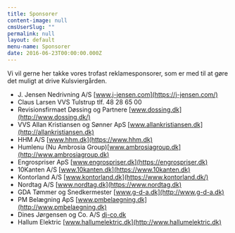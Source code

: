 ```yaml
---
title: Sponsorer
content-image: null
cmsUserSlug: ""
permalink: null
layout: default
menu-name: Sponsorer
date: 2016-06-23T00:00:00.000Z
---
```


Vi vil gerne her takke vores trofast reklamesponsorer, som er med til at gøre det muligt at drive Kulsviergården. 

* J. Jensen Nedrivning A/S [www.j-jensen.com](https://j-jensen.com/)
* Claus Larsen VVS Tulstrup tlf. 48 28 65 00
* Revisionsfirmaet Døssing og Partnere [www.dossing.dk](http://www.dossing.dk/)
* VVS Allan Kristiansen og Sønner ApS [www.allankristiansen.dk](http://allankristiansen.dk)
* HHM A/S [www.hhm.dk](https://www.hhm.dk)
* Humlenu (Nu Ambrosia Group)[www.ambrosiagroup.dk](http://www.ambrosiagroup.dk)   
* Engrospriser ApS [www.engrospriser.dk](https://engrospriser.dk)
* 10Kanten A/S [www.10kanten.dk](https://www.10kanten.dk)
* Kontorland A/S [www.kontorland.dk](https://www.kontorland.dk/)
* Nordtag A/S [www.nordtag.dk](https://www.nordtag.dk)
* GDA Tømmer og Snedkermester [www.g-d-a.dk](http://www.g-d-a.dk)
* PM Belægning ApS [www.pmbelaegning.dk](http://www.pmbelaegning.dk)
* Dines Jørgensen og Co. A/S [dj-co.dk](https://dj-co.dk)
* Hallum Elektric [www.hallumelektric.dk](http://www.hallumelektric.dk)




